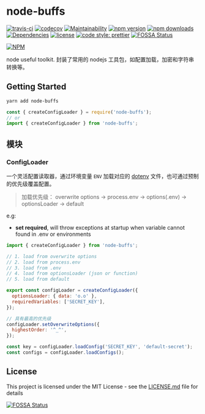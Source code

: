 # node-buffs

[![travis-ci](https://travis-ci.org/danielwii/node-buffs.svg?branch=master)](https://travis-ci.org/danielwii/node-buffs)
[![codecov](https://codecov.io/gh/danielwii/node-buffs/branch/master/graph/badge.svg)](https://codecov.io/gh/danielwii/node-buffs)
[![Maintainability](https://api.codeclimate.com/v1/badges/7f78db8355785dfe34a4/maintainability)](https://codeclimate.com/github/danielwii/node-buffs/maintainability)
[![npm version](https://img.shields.io/npm/v/node-buffs.svg)](https://www.npmjs.com/package/node-buffs)
[![npm downloads](https://img.shields.io/npm/dt/node-buffs.svg)](https://www.npmjs.com/package/node-buffs)
[![Dependencies](https://img.shields.io/david/danielwii/node-buffs.svg?style=flat-square)](https://david-dm.org/danielwii/node-buffs)
[![license](https://img.shields.io/npm/l/node-buffs.svg)](https://www.npmjs.com/package/node-buffs)
[![code style: prettier](https://img.shields.io/badge/code_style-prettier-ff69b4.svg?style=flat-square)](https://github.com/prettier/prettier)
[![FOSSA Status](https://app.fossa.io/api/projects/git%2Bgithub.com%2Fdanielwii%2Fnode-buffs.svg?type=shield)](https://app.fossa.io/projects/git%2Bgithub.com%2Fdanielwii%2Fnode-buffs?ref=badge_shield)

[![NPM](https://nodei.co/npm/node-buffs.png?downloads=true&downloadRank=true)](https://nodei.co/npm/node-buffs/)

node useful toolkit.
封装了常用的 nodejs 工具包，如配置加载，加密和字符串转换等。

## Getting Started

```bash
yarn add node-buffs
```

```javascript
const { createConfigLoader } = require('node-buffs');
// or
import { createConfigLoader } from 'node-buffs';
```

## 模块

### ConfigLoader

一个灵活配置读取器，通过环境变量 `ENV` 加载对应的 [dotenv](https://github.com/motdotla/dotenv) 文件，也可通过预制的优先级覆盖配置。

> 加载优先级：
> overwrite options -> process.env -> options(.env) -> optionsLoader -> default



e.g:

* **set required**, will throw exceptions at startup when variable cannot found in .env or environments

```javascript
import { createConfigLoader } from 'node-buffs';

// 1. load from overwrite options
// 2. load from process.env
// 3. load from .env
// 4. load from optionsLoader (json or function)
// 5. load from default

export const configLoader = createConfigLoader({
  optionsLoader: { data: 'o.o' },
  requiredVariables: ['SECRET_KEY'],
});

// 具有最高的优先级
configLoader.setOverwriteOptions({
  highestOrder: '^_^',
});

const key = configLoader.loadConfig('SECRET_KEY', 'default-secret');
const configs = configLoader.loadConfigs();
```

## License

This project is licensed under the MIT License - see the [LICENSE.md](https://github.com/danielwii/node-buffs/blob/master/LICENSE.md) file for details


[![FOSSA Status](https://app.fossa.io/api/projects/git%2Bgithub.com%2Fdanielwii%2Fnode-buffs.svg?type=large)](https://app.fossa.io/projects/git%2Bgithub.com%2Fdanielwii%2Fnode-buffs?ref=badge_large)
